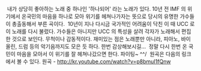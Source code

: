  내가 상당히 좋아하는 노래 중 하나인 '하나되어' 라는 노래가 있다. 10년 전 IMF 의 위기에서 온국민의 마음을 하나로 모아 위기를 헤쳐나가자는 뜻으로 당시의 유명한 가수들이 총출동해서 부른 곡이다.
 10년이 지나 다시금 국가적인 어려움이 닥친 이 때 UCC 로 이 노래를 다시 불렀다. 가수들은 아니지만 UCC 의 특성을 살려 각자가 노래해서 편집한 것으로 보인다. 무척이나 감동적이다. 재미있는 점은 노래뿐만 아니라, 피아노, 바이올린, 드럼 등의 악기음까지도 모은 듯 하다. 한번 감상해보시길...
 정말 다시 한번 온 국민이 마음을 모아서 이 위기를 잘 헤쳐나갔으면 한다. 파이팅~ ^^/
 원곡은 다음의 링크에서 볼 수 있다.
원곡 - <http://kr.youtube.com/watch?v=p8bmuI1fQnw>

